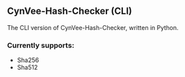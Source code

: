 ## CynVee-Hash-Checker (CLI)

The CLI version of CynVee-Hash-Checker, written in Python.

### Currently supports:
- Sha256
- Sha512
